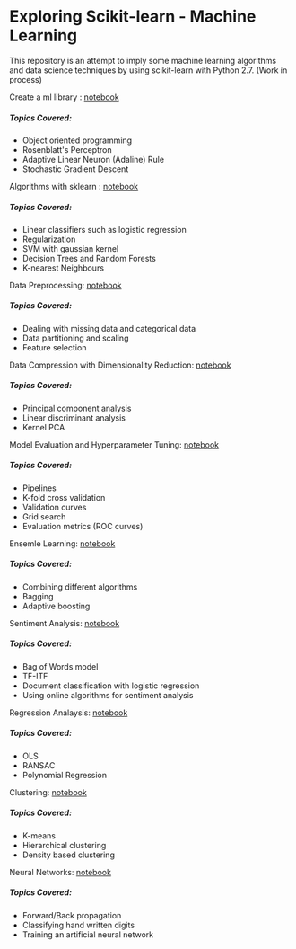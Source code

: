 # Exploring Scikit-learn - Machine Learning

This repository is an attempt to imply some machine learning algorithms and data science techniques by using scikit-learn with Python 2.7. (Work in process)

Create a ml library : <A href='http://nbviewer.jupyter.org/github/sametmarasli/Project_Exploring_scikit-learn/blob/master/ml_library.ipynb'>notebook</A><BR>

##### Topics Covered:

- Object oriented programming
- Rosenblatt's Perceptron
- Adaptive Linear Neuron (Adaline) Rule
- Stochastic Gradient Descent

Algorithms with sklearn : <A href='http://nbviewer.jupyter.org/github/sametmarasli/Project_Exploring_scikit-learn/blob/master/ml_with_sklearn.ipynb'>notebook</A><BR>

##### Topics Covered:

- Linear classifiers such as logistic regression
- Regularization
- SVM with gaussian kernel
- Decision Trees and Random Forests
- K-nearest Neighbours

Data Preprocessing: <A href='http://nbviewer.jupyter.org/github/sametmarasli/Project_Exploring_scikit-learn/blob/master/ml_data_preprocessing.ipynb'>notebook</A><BR>

##### Topics Covered:

- Dealing with missing data and categorical data
- Data partitioning and scaling
- Feature selection

Data Compression with Dimensionality Reduction: <A href='http://nbviewer.jupyter.org/github/sametmarasli/Project_Exploring_scikit-learn/blob/master/ml_dimensionality_reduction.ipynb'>notebook</A><BR>

##### Topics Covered:

- Principal component analysis
- Linear discriminant analysis
- Kernel PCA

Model Evaluation and Hyperparameter Tuning: <A href='http://nbviewer.jupyter.org/github/sametmarasli/Project_Exploring_scikit-learn/blob/master/ml_model_evaluation_and_hyperparameter_tuning.ipynb'>notebook</A><BR>

##### Topics Covered:

- Pipelines 
- K-fold cross validation
- Validation curves
- Grid search
- Evaluation metrics (ROC curves)

Ensemle Learning: <A href='http://nbviewer.jupyter.org/github/sametmarasli/Project_Exploring_scikit-learn/blob/master/ml_ensemble_learning.ipynb'>notebook</A><BR>

##### Topics Covered:

- Combining different algorithms
- Bagging
- Adaptive boosting

Sentiment Analysis: <A href='http://nbviewer.jupyter.org/github/sametmarasli/Project_Exploring_scikit-learn/blob/master/ml_sentiment_analysis.ipynb'>notebook</A><BR>

##### Topics Covered:

- Bag of Words model
- TF-ITF
- Document classification with logistic regression
- Using online algorithms for sentiment analysis


Regression Analaysis: <A href='http://nbviewer.jupyter.org/github/sametmarasli/Project_Exploring_scikit-learn/blob/master/ml_linear_regression.ipynb'>notebook</A><BR>

##### Topics Covered:

- OLS
- RANSAC
- Polynomial Regression 

Clustering: <A href='http://nbviewer.jupyter.org/github/sametmarasli/Project_Exploring_scikit-learn/blob/master/ml_clustering.ipynb'>notebook</A><BR>

##### Topics Covered:

- K-means
- Hierarchical clustering
- Density based clustering


Neural Networks: <A href='http://nbviewer.jupyter.org/github/sametmarasli/Project_Exploring_scikit-learn/blob/master/ml_NN.ipynb'>notebook</A><BR>

##### Topics Covered:

- Forward/Back propagation
- Classifying hand written digits
- Training an artificial neural network


